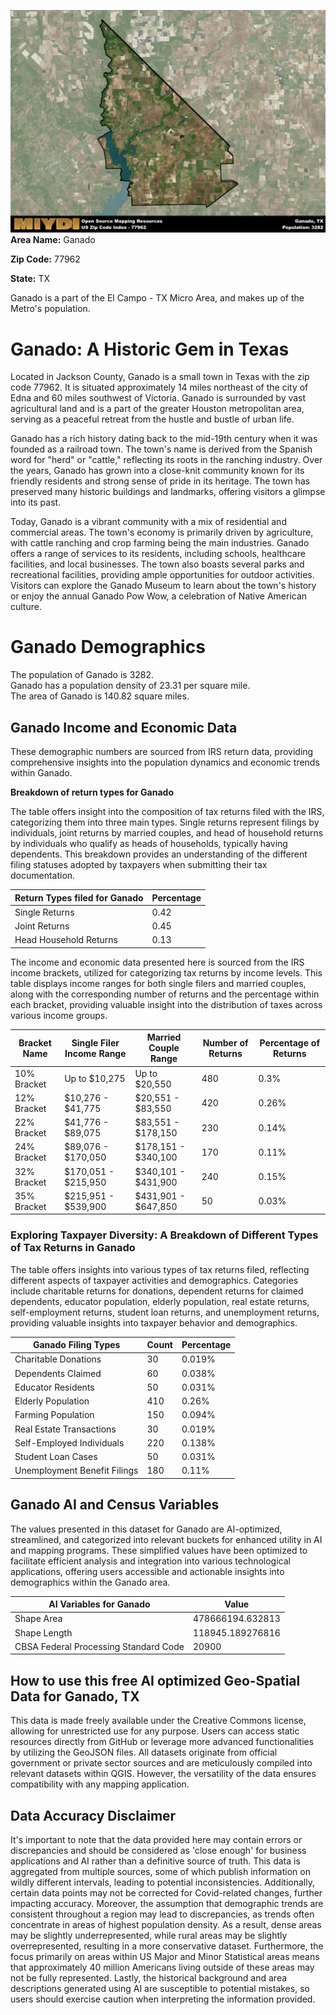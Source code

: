 ![Image Alt Text](../_images/77962.png)
**Area Name:** Ganado

**Zip Code:** 77962

**State:** TX

Ganado is a part of the El Campo - TX Micro Area, and makes up  of the Metro's population.  

# Ganado: A Historic Gem in Texas  
Located in Jackson County, Ganado is a small town in Texas with the zip code 77962. It is situated approximately 14 miles northeast of the city of Edna and 60 miles southwest of Victoria. Ganado is surrounded by vast agricultural land and is a part of the greater Houston metropolitan area, serving as a peaceful retreat from the hustle and bustle of urban life.

Ganado has a rich history dating back to the mid-19th century when it was founded as a railroad town. The town's name is derived from the Spanish word for "herd" or "cattle," reflecting its roots in the ranching industry. Over the years, Ganado has grown into a close-knit community known for its friendly residents and strong sense of pride in its heritage. The town has preserved many historic buildings and landmarks, offering visitors a glimpse into its past.

Today, Ganado is a vibrant community with a mix of residential and commercial areas. The town's economy is primarily driven by agriculture, with cattle ranching and crop farming being the main industries. Ganado offers a range of services to its residents, including schools, healthcare facilities, and local businesses. The town also boasts several parks and recreational facilities, providing ample opportunities for outdoor activities. Visitors can explore the Ganado Museum to learn about the town's history or enjoy the annual Ganado Pow Wow, a celebration of Native American culture.

# Ganado Demographics

The population of Ganado is 3282.  
Ganado has a population density of 23.31 per square mile.  
The area of Ganado is 140.82 square miles.  

## Ganado Income and Economic Data

These demographic numbers are sourced from IRS return data, providing comprehensive insights into the population dynamics and economic trends within Ganado.

**Breakdown of return types for Ganado**

The table offers insight into the composition of tax returns filed with the IRS, categorizing them into three main types. Single returns represent filings by individuals, joint returns by married couples, and head of household returns by individuals who qualify as heads of households, typically having dependents. This breakdown provides an understanding of the different filing statuses adopted by taxpayers when submitting their tax documentation.

| Return Types filed for Ganado                              | Percentage          |
|----------------------------------------------------------|---------------------|
| Single Returns                                            | 0.42 |
| Joint Returns                                             | 0.45 |
| Head Household Returns                                    | 0.13 |

The income and economic data presented here is sourced from the IRS income brackets, utilized for categorizing tax returns by income levels. This table displays income ranges for both single filers and married couples, along with the corresponding number of returns and the percentage within each bracket, providing valuable insight into the distribution of taxes across various income groups.

| Bracket Name       | Single Filer Income Range | Married Couple Range | Number of Returns | Percentage of Returns |
|--------------------|----------------------------|----------------------|-------------------|-----------------------|
| 10% Bracket        | Up to $10,275              | Up to $20,550        | 480 | 0.3% |
| 12% Bracket        | $10,276 - $41,775          | $20,551 - $83,550    | 420 | 0.26% |
| 22% Bracket        | $41,776 - $89,075          | $83,551 - $178,150   | 230 | 0.14% |
| 24% Bracket        | $89,076 - $170,050         | $178,151 - $340,100  | 170 | 0.11% |
| 32% Bracket        | $170,051 - $215,950        | $340,101 - $431,900  | 240 | 0.15% |
| 35% Bracket        | $215,951 - $539,900        | $431,901 - $647,850  | 50 | 0.03% |

### Exploring Taxpayer Diversity: A Breakdown of Different Types of Tax Returns in Ganado

The table offers insights into various types of tax returns filed, reflecting different aspects of taxpayer activities and demographics. Categories include charitable returns for donations, dependent returns for claimed dependents, educator population, elderly population, real estate returns, self-employment returns, student loan returns, and unemployment returns, providing valuable insights into taxpayer behavior and demographics.

| Ganado Filing Types                    | Count | Percentage |
|--------------------------------------|-------|------------|
| Charitable Donations                 | 30 | 0.019% |
| Dependents Claimed                   | 60 | 0.038% |
| Educator Residents                   | 50 | 0.031% |
| Elderly Population                   | 410 | 0.26% |
| Farming Population                   | 150 | 0.094% |
| Real Estate Transactions             | 30 | 0.019% |
| Self-Employed Individuals            | 220 | 0.138% |
| Student Loan Cases                   | 50 | 0.031% |
| Unemployment Benefit Filings         | 180 | 0.11% |

## Ganado AI and Census Variables

The values presented in this dataset for Ganado are AI-optimized, streamlined, and categorized into relevant buckets for enhanced utility in AI and mapping programs. These simplified values have been optimized to facilitate efficient analysis and integration into various technological applications, offering users accessible and actionable insights into demographics within the Ganado area.

| AI Variables for Ganado | Value |
|-------------|-------|
| Shape Area | 478666194.632813 |
| Shape Length | 118945.189276816 |
| CBSA Federal Processing Standard Code | 20900 |

## How to use this free AI optimized Geo-Spatial Data for Ganado, TX

This data is made freely available under the Creative Commons license, allowing for unrestricted use for any purpose. Users can access static resources directly from GitHub or leverage more advanced functionalities by utilizing the GeoJSON files. All datasets originate from official government or private sector sources and are meticulously compiled into relevant datasets within QGIS. However, the versatility of the data ensures compatibility with any mapping application.

## Data Accuracy Disclaimer
It's important to note that the data provided here may contain errors or discrepancies and should be considered as 'close enough' for business applications and AI rather than a definitive source of truth. This data is aggregated from multiple sources, some of which publish information on wildly different intervals, leading to potential inconsistencies. Additionally, certain data points may not be corrected for Covid-related changes, further impacting accuracy. Moreover, the assumption that demographic trends are consistent throughout a region may lead to discrepancies, as trends often concentrate in areas of highest population density. As a result, dense areas may be slightly underrepresented, while rural areas may be slightly overrepresented, resulting in a more conservative dataset. Furthermore, the focus primarily on areas within US Major and Minor Statistical areas means that approximately 40 million Americans living outside of these areas may not be fully represented. Lastly, the historical background and area descriptions generated using AI are susceptible to potential mistakes, so users should exercise caution when interpreting the information provided.
